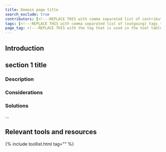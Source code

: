```yaml
---
title: Domain page title
search_exclude: true
contributors: [<!---REPLACE THIS with comma separated list of contributors--->]
tags: [<!---REPLACE THIS with comma separated list of (outgoing) tags to other pages related to this page--->]
page_tag: <!---REPLACE THIS with the tag that is used in the tool table--->
---
```


<!--- Domain pages should detail the particular data management challenges of the domain, typically by complementing and extending one or more existing Problem pages.
In the event that no adequate Problem page exists for a problem that can be generalized across domains, consider first contributing to create one or raising a GitHub issue. However, if a problem is entirely domain specific, then it should be fully detailed within the respective Domain page. --->

## Introduction

<!--- In this section you should provide a brief overview of the domain from the data management perspective, mentioning and putting into context the challenges that are particular to the domain, which will be the object of sections below. --->


## section 1 title
 
### Description
<!--- Sections within Domain pages (aside from "Introduction" at the start and "Relevant tools and resources " at the end) should focus on particular data management problems, which should be described in this first sub-section.
For problems that are fully domain-specific, a detailed description is merited.
For detailing the domain-specific challenges of a problem that is generic, please link to the corresponding generic Problem page before going into the domain-specific challenges. --->

### Considerations <!--- (optional) --->
<!---  Direct and concise considerations, structured in bullet points and typically framed as questions RDMkit reader should ask themselves in order to arrive at the best solution among those listed below. One level of nesting of bullet points within considerations is fine, but more levels should be avoided. --->


### Solutions
<!--- Detail, either in normal text or in bullet points, the domain-specific solutions to the problem. Do not merely list tools or resources, as they will be automatically listed in the bottom section, but you can and should mention tools and resources listed below if you detail their usage to solve the problem. --->

<!--- ## Section 2 Title --->
<!--- Add more sections as needed, with the same subsections as above. --->
...

## Relevant tools and resources  
<!--- Automatically generated table; edit the TAG below to the tag for this page, so that tools that have this page's tag are listed here. You can get the tag for this page from the [list of tags](https://github.com/elixir-europe/rdmkit/blob/master/_data/tool_and_resource_list.yml). If it isn't listed there, please raise an issue.--->

{% include toollist.html tag="<!---TAG--->" %}
